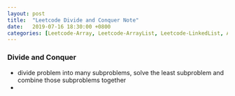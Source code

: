 ```yaml
---
layout: post
title:  "Leetcode Divide and Conquer Note"
date:   2019-07-16 18:30:00 +0800
categories: [Leetcode-Array, Leetcode-ArrayList, Leetcode-LinkedList, Algorithm]
---
```

### Divide and Conquer
- divide problem into many subproblems, solve the least subproblem and combine those subproblems together
- 